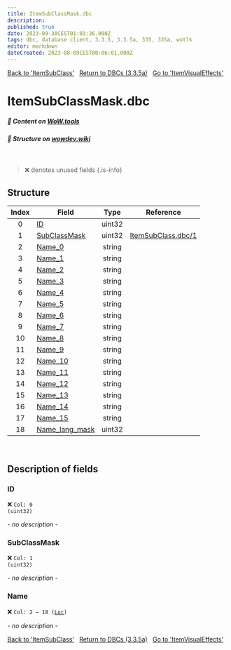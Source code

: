```yaml
---
title: ItemSubClassMask.dbc
description:
published: true
date: 2023-09-30CEST01:03:36.000Z
tags: dbc, database client, 3.3.5, 3.3.5a, 335, 335a, wotlk
editor: markdown
dateCreated: 2023-08-09CEST00:06:01.000Z
---
```

<a href="https://trinitycore.info/files/DBC/335/itemsubclass" class="mt-5 v-btn v-btn--depressed v-btn--flat v-btn--outlined theme--light v-size--default darkblue--text text--lighten-3"><span class="v-btn__content"><i aria-hidden="true" class="v-icon notranslate v-icon--left mdi mdi-arrow-left theme--light"></i><span>Back to 'ItemSubClass'</span></span></a>&nbsp;&nbsp;&nbsp;<a href="https://trinitycore.info/files/DBC/335/DBC" class="mt-5 v-btn v-btn--depressed v-btn--flat v-btn--outlined theme--light v-size--default darkblue--text text--lighten-3"><span class="v-btn__content"><i aria-hidden="true" class="v-icon notranslate v-icon--left mdi mdi-home-outline theme--light"></i><span>Return to DBCs (3.3.5a)</span></span></a>&nbsp;&nbsp;&nbsp;<a href="https://trinitycore.info/files/DBC/335/itemvisualeffects" class="mt-5 v-btn v-btn--depressed v-btn--flat v-btn--outlined theme--light v-size--default darkblue--text text--lighten-3"><span class="v-btn__content"><span>Go to 'ItemVisualEffects'</span><i aria-hidden="true" class="v-icon notranslate v-icon--right mdi mdi-arrow-right theme--light"></i></span></a>

# ItemSubClassMask.dbc
##### :open_book: Content on [WoW.tools](https://wow.tools/dbc/?dbc=itemsubclassmask&build=3.3.5.12340)
##### :pencil: Structure on [wowdev.wiki](https://wowdev.wiki/DB/ItemSubClassMask)
&nbsp;

> :x: denotes unused fields
{.is-info}


## Structure

| Index | Field | Type | Reference |
| :---: | --- | :---: | --- |
| 0 | [ID](#id-alt) | uint32 |  |
| 1 | [SubClassMask](#subclassmask) | uint32 | [ItemSubClass.dbc/1](/files/DBC/335/itemsubclass#subclassid) |
| 2 | [Name_0](#name-alt) | string |  |
| 3 | [Name_1](#name-alt) | string |  |
| 4 | [Name_2](#name-alt) | string |  |
| 5 | [Name_3](#name-alt) | string |  |
| 6 | [Name_4](#name-alt) | string |  |
| 7 | [Name_5](#name-alt) | string |  |
| 8 | [Name_6](#name-alt) | string |  |
| 9 | [Name_7](#name-alt) | string |  |
| 10 | [Name_8](#name-alt) | string |  |
| 11 | [Name_9](#name-alt) | string |  |
| 12 | [Name_10](#name-alt) | string |  |
| 13 | [Name_11](#name-alt) | string |  |
| 14 | [Name_12](#name-alt) | string |  |
| 15 | [Name_13](#name-alt) | string |  |
| 16 | [Name_14](#name-alt) | string |  |
| 17 | [Name_15](#name-alt) | string |  |
| 18 | [Name_lang_mask](#name-alt) | uint32 |  |
&nbsp;
## Description of fields

### ID <!-- {#id-alt} -->
:x: <code>Col: 0 (uint32)</code>

*- no description -*
&nbsp;

### SubClassMask
:x: <code>Col: 1 (uint32)</code>

*- no description -*
&nbsp;

### Name <!-- {#name-alt} -->
:x: <code>Col: 2 &ndash; 18 ([Loc](/how-to/localization))</code>

*- no description -*
&nbsp;

<a href="https://trinitycore.info/files/DBC/335/itemsubclass" class="mt-5 v-btn v-btn--depressed v-btn--flat v-btn--outlined theme--light v-size--default darkblue--text text--lighten-3"><span class="v-btn__content"><i aria-hidden="true" class="v-icon notranslate v-icon--left mdi mdi-arrow-left theme--light"></i><span>Back to 'ItemSubClass'</span></span></a>&nbsp;&nbsp;&nbsp;<a href="https://trinitycore.info/files/DBC/335/DBC" class="mt-5 v-btn v-btn--depressed v-btn--flat v-btn--outlined theme--light v-size--default darkblue--text text--lighten-3"><span class="v-btn__content"><i aria-hidden="true" class="v-icon notranslate v-icon--left mdi mdi-home-outline theme--light"></i><span>Return to DBCs (3.3.5a)</span></span></a>&nbsp;&nbsp;&nbsp;<a href="https://trinitycore.info/files/DBC/335/itemvisualeffects" class="mt-5 v-btn v-btn--depressed v-btn--flat v-btn--outlined theme--light v-size--default darkblue--text text--lighten-3"><span class="v-btn__content"><span>Go to 'ItemVisualEffects'</span><i aria-hidden="true" class="v-icon notranslate v-icon--right mdi mdi-arrow-right theme--light"></i></span></a>

